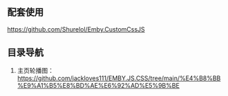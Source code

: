 ## 配套使用
https://github.com/Shurelol/Emby.CustomCssJS

## 目录导航
1. 主页轮播图：https://github.com/jackloves111/EMBY.JS.CSS/tree/main/%E4%B8%BB%E9%A1%B5%E8%BD%AE%E6%92%AD%E5%9B%BE

